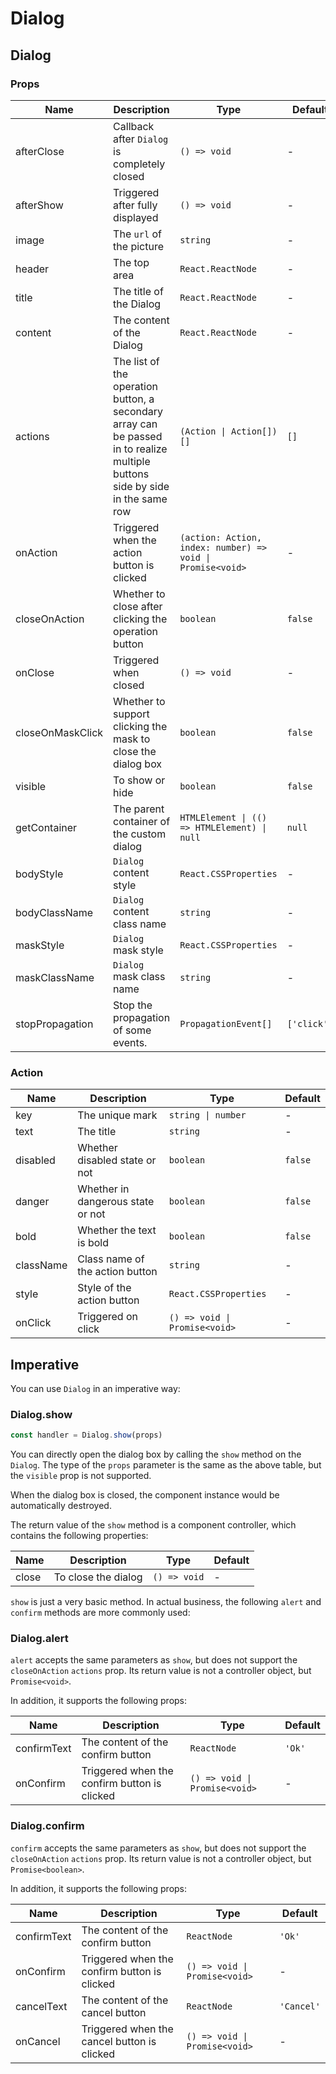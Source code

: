 # Dialog

<code src="./demos/demo1.tsx"></code>

## Dialog

### Props

| Name             | Description                                                                                                                   | Type                                                       | Default     |
| ---------------- | ----------------------------------------------------------------------------------------------------------------------------- | ---------------------------------------------------------- | ----------- |
| afterClose       | Callback after `Dialog` is completely closed                                                                                  | `() => void`                                               | -           |
| afterShow        | Triggered after fully displayed                                                                                               | `() => void`                                               | -           |
| image            | The `url` of the picture                                                                                                      | `string`                                                   | -           |
| header           | The top area                                                                                                                  | `React.ReactNode`                                          | -           |
| title            | The title of the Dialog                                                                                                       | `React.ReactNode`                                          | -           |
| content          | The content of the Dialog                                                                                                     | `React.ReactNode`                                          | -           |
| actions          | The list of the operation button, a secondary array can be passed in to realize multiple buttons side by side in the same row | `(Action \| Action[])[]`                                   | `[]`        |
| onAction         | Triggered when the action button is clicked                                                                                   | `(action: Action, index: number) => void \| Promise<void>` | -           |
| closeOnAction    | Whether to close after clicking the operation button                                                                          | `boolean`                                                  | `false`     |
| onClose          | Triggered when closed                                                                                                         | `() => void`                                               | -           |
| closeOnMaskClick | Whether to support clicking the mask to close the dialog box                                                                  | `boolean`                                                  | `false`     |
| visible          | To show or hide                                                                                                               | `boolean`                                                  | `false`     |
| getContainer     | The parent container of the custom dialog                                                                                     | `HTMLElement \| (() => HTMLElement) \| null`               | `null`      |
| bodyStyle        | `Dialog` content style                                                                                                        | `React.CSSProperties`                                      | -           |
| bodyClassName    | `Dialog` content class name                                                                                                   | `string`                                                   | -           |
| maskStyle        | `Dialog` mask style                                                                                                           | `React.CSSProperties`                                      | -           |
| maskClassName    | `Dialog` mask class name                                                                                                      | `string`                                                   | -           |
| stopPropagation  | Stop the propagation of some events.                                                                                          | `PropagationEvent[]`                                       | `['click']` |

### Action

| Name      | Description                       | Type                          | Default |
| --------- | --------------------------------- | ----------------------------- | ------- |
| key       | The unique mark                   | `string \| number`            | -       |
| text      | The title                         | `string`                      | -       |
| disabled  | Whether disabled state or not     | `boolean`                     | `false` |
| danger    | Whether in dangerous state or not | `boolean`                     | `false` |
| bold      | Whether the text is bold          | `boolean`                     | `false` |
| className | Class name of the action button   | `string`                      | -       |
| style     | Style of the action button        | `React.CSSProperties`         | -       |
| onClick   | Triggered on click                | `() => void \| Promise<void>` | -       |

## Imperative

You can use `Dialog` in an imperative way:

### Dialog.show

```ts | pure
const handler = Dialog.show(props)
```

You can directly open the dialog box by calling the `show` method on the `Dialog`. The type of the `props` parameter is the same as the above table, but the `visible` prop is not supported.

When the dialog box is closed, the component instance would be automatically destroyed.

The return value of the `show` method is a component controller, which contains the following properties:

| Name  | Description         | Type         | Default |
| ----- | ------------------- | ------------ | ------- |
| close | To close the dialog | `() => void` | -       |

`show` is just a very basic method. In actual business, the following `alert` and `confirm` methods are more commonly used:

### Dialog.alert

`alert` accepts the same parameters as `show`, but does not support the `closeOnAction` `actions` prop. Its return value is not a controller object, but `Promise<void>`.

In addition, it supports the following props:

| Name        | Description                                  | Type                          | Default |
| ----------- | -------------------------------------------- | ----------------------------- | ------- |
| confirmText | The content of the confirm button            | `ReactNode`                   | `'Ok'`  |
| onConfirm   | Triggered when the confirm button is clicked | `() => void \| Promise<void>` | -       |

### Dialog.confirm

`confirm` accepts the same parameters as `show`, but does not support the `closeOnAction` `actions` prop. Its return value is not a controller object, but `Promise<boolean>`.

In addition, it supports the following props:

| Name        | Description                                  | Type                          | Default    |
| ----------- | -------------------------------------------- | ----------------------------- | ---------- |
| confirmText | The content of the confirm button            | `ReactNode`                   | `'Ok'`     |
| onConfirm   | Triggered when the confirm button is clicked | `() => void \| Promise<void>` | -          |
| cancelText  | The content of the cancel button             | `ReactNode`                   | `'Cancel'` |
| onCancel    | Triggered when the cancel button is clicked  | `() => void \| Promise<void>` | -          |
